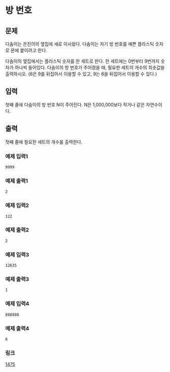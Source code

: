 # 방 번호

## 문제
다솜이는 은진이의 옆집에 새로 이사왔다. 다솜이는 자기 방 번호를 예쁜 플라스틱 숫자로 문에 붙이려고 한다.


다솜이의 옆집에서는 플라스틱 숫자를 한 세트로 판다. 한 세트에는 0번부터 9번까지 숫자가 하나씩 들어있다. 다솜이의 방 번호가 주어졌을 때, 필요한 세트의 개수의 최솟값을 출력하시오. (6은 9를 뒤집어서 이용할 수 있고, 9는 6을 뒤집어서 이용할 수 있다.)

## 입력

첫째 줄에 다솜이의 방 번호 N이 주어진다. N은 1,000,000보다 작거나 같은 자연수이다.

## 출력

첫째 줄에 필요한 세트의 개수를 출력한다.

### 예제 입력1

```
9999
```

### 예제 출력1

```
2
```

### 예제 입력2

```
122
```

### 예제 출력2

```
2
```

### 예제 입력3

```
12635
```

### 예제 출력3

```
1
```

### 예제 입력4

```
888888
```

### 예제 출력4

```
6
```

### 링크
<a href="https://www.acmicpc.net/problem/1475" target="_blank">1475</a>
